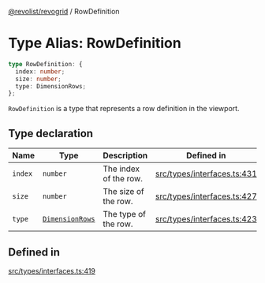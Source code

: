 [@revolist/revogrid](README.md) / RowDefinition

# Type Alias: RowDefinition

```ts
type RowDefinition: {
  index: number;
  size: number;
  type: DimensionRows;
};
```

`RowDefinition` is a type that represents a row definition in the
viewport.

## Type declaration

| Name | Type | Description | Defined in |
| ------ | ------ | ------ | ------ |
| `index` | `number` | The index of the row. | [src/types/interfaces.ts:431](https://github.com/revolist/revogrid/blob/babcd934a05d11632dc60c6964673e41a780bbb7/src/types/interfaces.ts#L431) |
| `size` | `number` | The size of the row. | [src/types/interfaces.ts:427](https://github.com/revolist/revogrid/blob/babcd934a05d11632dc60c6964673e41a780bbb7/src/types/interfaces.ts#L427) |
| `type` | [`DimensionRows`](TypeAlias.DimensionRows.md) | The type of the row. | [src/types/interfaces.ts:423](https://github.com/revolist/revogrid/blob/babcd934a05d11632dc60c6964673e41a780bbb7/src/types/interfaces.ts#L423) |

## Defined in

[src/types/interfaces.ts:419](https://github.com/revolist/revogrid/blob/babcd934a05d11632dc60c6964673e41a780bbb7/src/types/interfaces.ts#L419)
